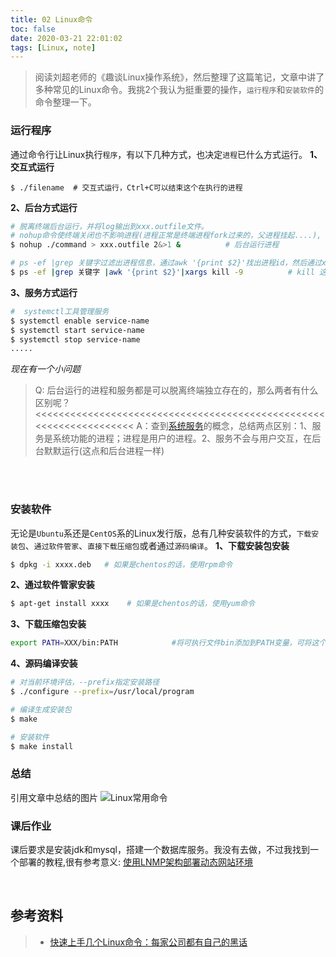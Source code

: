 ```yaml
---
title: 02 Linux命令
toc: false
date: 2020-03-21 22:01:02
tags: [Linux, note]
---
```


> 阅读刘超老师的《趣谈Linux操作系统》，然后整理了这篇笔记，文章中讲了多种常见的Linux命令。我挑2个我认为挺重要的操作，`运行程序`和`安装软件`的命令整理一下。


### 运行程序
通过命令行让Linux执行`程序`，有以下几种方式，也决定`进程`已什么方式运行。
**1、交互式运行**
```
$ ./filename  # 交互式运行，Ctrl+C可以结束这个在执行的进程
```

**2、后台方式运行**
```bash
# 脱离终端后台运行，并将log输出到xxx.outfile文件。
# nohup命令使终端关闭也不影响进程(进程正常是终端进程fork过来的，父进程挂起....), 2&>1表示将标准输出合并错误输出到xxx.outfile,&设置进程后台运行
$ nohup ./command > xxx.outfile 2&>1 &  		# 后台运行进程

# ps -ef |grep 关键字过滤出进程信息，通过awk '{print $2}'找出进程id，然后通过xargs命令传递给kill -9 ，最终干掉这个进程
$ ps -ef |grep 关键字 |awk '{print $2}'|xargs kill -9 			# kill 这个进程的方法
```


**3、服务方式运行**
```bash
#  systemctl工具管理服务
$ systemctl enable service-name
$ systemctl start service-name
$ systemctl stop service-name
.....
```

*现在有一个小问题*
> Q: 后台运行的进程和服务都是可以脱离终端独立存在的，那么两者有什么区别呢？
> <<<<<<<<<<<<<<<<<<<<<<<<<<<<<<<<<<<<<<<<<<<<<<<<<<<<<<<<<<<<<<<<<<<
> A：查到[系统服务](https://baike.baidu.com/item/%E7%B3%BB%E7%BB%9F%E6%9C%8D%E5%8A%A1/11027121?fr=aladdin)的概念，总结两点区别：1、服务是系统功能的进程；进程是用户的进程。2、服务不会与用户交互，在后台默默运行(这点和后台进程一样)


<br><br>

### 安装软件
无论是`Ubuntu`系还是`CentOS`系的Linux发行版，总有几种安装软件的方式，`下载安装包`、`通过软件管家`、`直接下载压缩包`或者通过`源码编译`。
**1、下载安装包安装**
```bash
$ dpkg -i xxxx.deb   # 如果是chentos的话，使用rpm命令
```

**2、通过软件管家安装**
```bash
$ apt-get install xxxx    # 如果是chentos的话，使用yum命令
```

**3、下载压缩包安装**
```bash
export PATH=XXX/bin:PATH 			#将可执行文件bin添加到PATH变量，可将这个命令配置在~/.bashrc文件，每次重启Linux加载这个文件
```


**4、源码编译安装**
```bash
# 对当前环境评估，--prefix指定安装路径
$ ./configure --prefix=/usr/local/program

# 编译生成安装包
$ make

# 安装软件
$ make install
```

### 总结
引用文章中总结的图片
![Linux常用命令](https://imgconvert.csdnimg.cn/aHR0cHM6Ly9zdGF0aWMwMDEuZ2Vla2Jhbmcub3JnL3Jlc291cmNlL2ltYWdlLzg4L2U1Lzg4NTViYjY0NWQ4ZWNjMzVjODBhYTg5Y2RlNWQxNmU1LmpwZw?x-oss-process=image/format,png)

### 课后作业
课后要求是安装jdk和mysql，搭建一个数据库服务。我没有去做，不过我找到一个部署的教程,很有参考意义:
[使用LNMP架构部署动态网站环境](https://www.linuxprobe.com/chapter-20.html#2021_Mysql)

<br>



## 参考资料
> - [快速上手几个Linux命令：每家公司都有自己的黑话](https://time.geekbang.org/column/article/88761)

